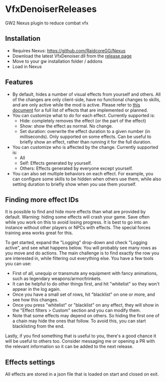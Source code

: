 # VfxDenoiserReleases
GW2 Nexus plugin to reduce combat vfx

## Installation
- Requires Nexus: https://github.com/RaidcoreGG/Nexus
- Download the latest VfxDenoiser.dll from the [release page](https://github.com/HasKha/VfxDenoiserReleases/releases)
- Move to your gw installation folder / addons
- Load in Nexus

## Features
- By default, hides a number of visual effects from yourself and others. All of the changes are only client-side, have no functional changes to skills, and are only active while the mod is active. Please refer to [this document](https://docs.google.com/spreadsheets/d/1nkOTDwzj3sSEjjlcpWW0nndMx7bJvXGiF7I2AOiQyIA/edit?gid=0#gid=0) for a full list of effects that are implemented or planned.
- You can customize what to do for each effect. Currently supported is:
  - Hide: completely removes the effect (or the part of the effect)
  - Show: show the effect as normal. No change.
  - Set duration: overwrite the effect duration to a given number (in milliseconds). Only supported on some effects. Can be useful to briefly show an effect, rather than running it for the full duration.
- You can customize who is affected by the change. Currently supported is:
  -  All
  -  Self: Effects generated by yourself.
  -  Others: Effects generated by everyone except yourself.
-  You can also set multiple behaviors on each effect. For example, you can configure some skills to be hidden when others use them, while also setting duration to briefly show when you use them yourself.

## Finding more effect IDs
It is possible to find and hide more effects than what are provided by default. Warning: hiding some effects will crash your game. Save often while you work on this to avoid losing progress. It is best to go into an instance without other players or NPCs with effects. The special forces training area works great for this.

To get started, expand the "Logging" drop-down and check "Logging active", and see what happens below. You will probably see many rows as you move and do actions. The main challenge is to find exactly the row you are interested in, while filtering out everything else. You have a few tools you can use:
- First of all, unequip or transmute any equipment with fancy animations, such as legendary weapons/armor/trinkets.
- It can be helpful to do other things first, and hit "whitelist" so they won't appear in the log again.
- Once you have a small set of rows, hit "blacklist" on one or more, and see how this changes.
- Once you press "whitelist" or "blacklist" on any effect, they will show in the "Effect filters > Custom" section and you can modify them.
- Note that some effects may depend on others. So hiding the first one of a chain may hide the ones that follow. To avoid this, you can start blacklisting from the end.

Lastly, if you find something that is useful to you, there's a good chance it will be useful to others too. Consider messaging me or opening a PR with the relevant information so it can be added to the next release.

## Effects settings
All effects are stored in a json file that is loaded on start and closed on exit. 
